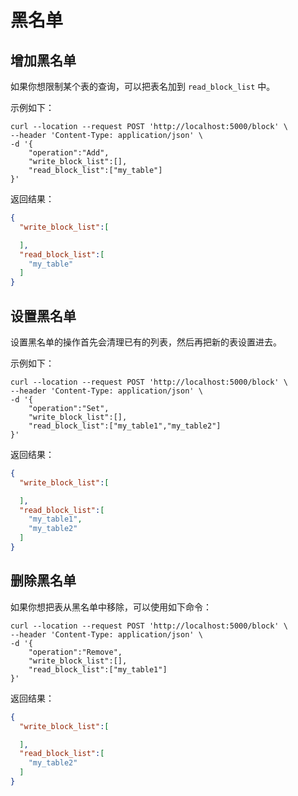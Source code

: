 # 黑名单

## 增加黑名单
如果你想限制某个表的查询，可以把表名加到 `read_block_list` 中。

示例如下：
```shell
curl --location --request POST 'http://localhost:5000/block' \
--header 'Content-Type: application/json' \
-d '{
    "operation":"Add",
    "write_block_list":[],
    "read_block_list":["my_table"]
}'
```

返回结果：

```json
{
  "write_block_list":[

  ],
  "read_block_list":[
    "my_table"
  ]
}
```

## 设置黑名单

设置黑名单的操作首先会清理已有的列表，然后再把新的表设置进去。

示例如下：
```shell
curl --location --request POST 'http://localhost:5000/block' \
--header 'Content-Type: application/json' \
-d '{
    "operation":"Set",
    "write_block_list":[],
    "read_block_list":["my_table1","my_table2"]
}'
```

返回结果：

```json
{
  "write_block_list":[

  ],
  "read_block_list":[
    "my_table1",
    "my_table2"
  ]
}
```

## 删除黑名单

如果你想把表从黑名单中移除，可以使用如下命令：

```shell
curl --location --request POST 'http://localhost:5000/block' \
--header 'Content-Type: application/json' \
-d '{
    "operation":"Remove",
    "write_block_list":[],
    "read_block_list":["my_table1"]
}'
```

返回结果：

```json
{
  "write_block_list":[

  ],
  "read_block_list":[
    "my_table2"
  ]
}
```